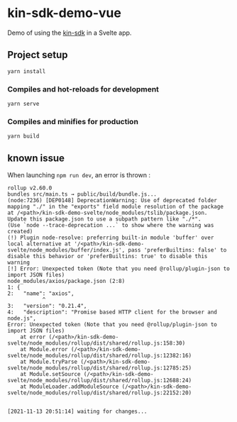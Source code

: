 # kin-sdk-demo-vue

Demo of using the [kin-sdk](https://github.com/kin-sdk/kin-sdk) in a Svelte app.

## Project setup

```
yarn install
```

### Compiles and hot-reloads for development

```
yarn serve
```

### Compiles and minifies for production

```
yarn build
```
## known issue

When launching `npm run dev`, an error is thrown : 
````
rollup v2.60.0
bundles src/main.ts → public/build/bundle.js...
(node:7236) [DEP0148] DeprecationWarning: Use of deprecated folder mapping "./" in the "exports" field module resolution of the package at /<path>/kin-sdk-demo-svelte/node_modules/tslib/package.json.
Update this package.json to use a subpath pattern like "./*".
(Use `node --trace-deprecation ...` to show where the warning was created)
(!) Plugin node-resolve: preferring built-in module 'buffer' over local alternative at '/<path>/kin-sdk-demo-svelte/node_modules/buffer/index.js', pass 'preferBuiltins: false' to disable this behavior or 'preferBuiltins: true' to disable this warning
[!] Error: Unexpected token (Note that you need @rollup/plugin-json to import JSON files)
node_modules/axios/package.json (2:8)
1: {
2:   "name": "axios",
           ^
3:   "version": "0.21.4",
4:   "description": "Promise based HTTP client for the browser and node.js",
Error: Unexpected token (Note that you need @rollup/plugin-json to import JSON files)
    at error (/<path>/kin-sdk-demo-svelte/node_modules/rollup/dist/shared/rollup.js:158:30)
    at Module.error (/<path>/kin-sdk-demo-svelte/node_modules/rollup/dist/shared/rollup.js:12382:16)
    at Module.tryParse (/<path>/kin-sdk-demo-svelte/node_modules/rollup/dist/shared/rollup.js:12785:25)
    at Module.setSource (/<path>/kin-sdk-demo-svelte/node_modules/rollup/dist/shared/rollup.js:12688:24)
    at ModuleLoader.addModuleSource (/<path>/kin-sdk-demo-svelte/node_modules/rollup/dist/shared/rollup.js:22152:20)


[2021-11-13 20:51:14] waiting for changes...
````
